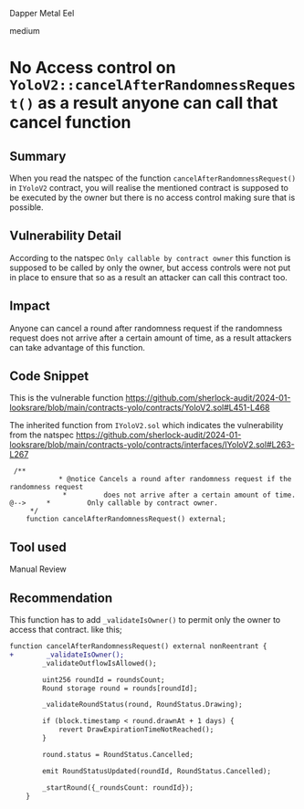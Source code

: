 Dapper Metal Eel

medium

# No Access control on `YoloV2::cancelAfterRandomnessRequest()` as a result anyone can call that cancel function

## Summary
When you read the natspec of the function `cancelAfterRandomnessRequest()` in `IYoloV2` contract, you will realise the mentioned contract is supposed to be executed by the owner but there is no access control making sure that is possible.
## Vulnerability Detail
According to the natspec `Only callable by contract owner` this function is supposed to be called by only the owner, but access controls were not put in place to ensure that so as a result an attacker can call this contract too.

## Impact
Anyone can cancel a round after randomness request if the randomness request does not arrive after a certain amount of time, as a result attackers can take advantage of this function.

## Code Snippet

This is the vulnerable function
https://github.com/sherlock-audit/2024-01-looksrare/blob/main/contracts-yolo/contracts/YoloV2.sol#L451-L468


The inherited function from `IYoloV2.sol` which indicates the vulnerability from the natspec
https://github.com/sherlock-audit/2024-01-looksrare/blob/main/contracts-yolo/contracts/interfaces/IYoloV2.sol#L263-L267

```solidity
 /**
            * @notice Cancels a round after randomness request if the randomness request
             *         does not arrive after a certain amount of time.
@-->     *         Only callable by contract owner.
     */
    function cancelAfterRandomnessRequest() external;
```

## Tool used

Manual Review

## Recommendation

This function has to add `_validateIsOwner()` to permit only the owner to access that contract. like this;
```diff
function cancelAfterRandomnessRequest() external nonReentrant {
+        _validateIsOwner();
        _validateOutflowIsAllowed();

        uint256 roundId = roundsCount;
        Round storage round = rounds[roundId];

        _validateRoundStatus(round, RoundStatus.Drawing);

        if (block.timestamp < round.drawnAt + 1 days) {
            revert DrawExpirationTimeNotReached();
        }

        round.status = RoundStatus.Cancelled;

        emit RoundStatusUpdated(roundId, RoundStatus.Cancelled);

        _startRound({_roundsCount: roundId});
    }
```

